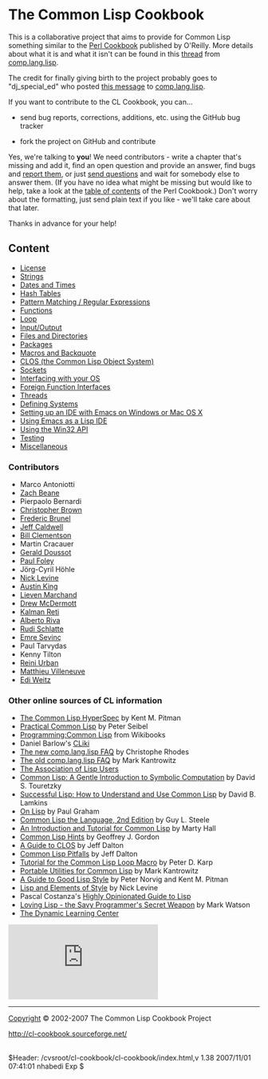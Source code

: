 The Common Lisp Cookbook
========================

This is a collaborative project that aims to provide for Common Lisp
something similar to the [Perl
Cookbook](http://shop.oreilly.com/product/9781565922433.do) published by
O'Reilly. More details about what it is and what it isn't can be found
in this
[thread](https://groups.google.com/d/topic/comp.lang.lisp/WkYnSX8ldJA/discussion)
from [comp.lang.lisp](news:comp.lang.lisp).

The credit for finally giving birth to the project probably goes to
"dj\_special\_ed" who posted [this
message](http://groups.google.com/groups?selm=76be8851.0201222259.70ecbcb1%40posting.google.com)
to [comp.lang.lisp](news:comp.lang.lisp).

If you want to contribute to the CL Cookbook, you can...

- send bug reports, corrections, additions, etc. using the GitHub bug tracker

- fork the project on GitHub and contribute


<!--
-   ask one of the [project
    admins](http://sourceforge.net/project/memberlist.php?group_id=46815)
    to become a registered developer,
-   submit patches via Sourceforge's [patch tracking
    system](http://sourceforge.net/tracker/?atid=447474&group_id=46815&func=browse),
-   or simply send stuff (corrections, additions, or even whole
    chapters) by email.

-->

Yes, we're talking to **you**! We need contributors - write a chapter
that's missing and add it, find an open question and provide an answer,
find bugs and [report
them](http://sourceforge.net/tracker/?group_id=46815&atid=447472), or
just [send
questions](http://sourceforge.net/tracker/?atid=447475&group_id=46815&func=browse)
and wait for somebody else to answer them. (If you have no idea what
might be missing but would like to help, take a look at the [table of
contents](http://www.oreilly.com/catalog/cookbook/toc.html) of the Perl
Cookbook.) Don't worry about the formatting, just send plain text if you
like - we'll take care about that later.

Thanks in advance for your help!

Content
-------

-   [License](license.html)
-   [Strings](strings.html)
-   [Dates and Times](dates_and_times.html)
-   [Hash Tables](hashes.html)
-   [Pattern Matching / Regular Expressions](pattern_matching.html)
-   [Functions](functions.html)
-   [Loop](loop.html)
-   [Input/Output](io.html)
-   [Files and Directories](files.html)
-   [Packages](packages.html)
-   [Macros and Backquote](macros.html)
-   [CLOS (the Common Lisp Object System)](clos-tutorial/index.html)
-   [Sockets](sockets.html)
-   [Interfacing with your OS](os.html)
-   [Foreign Function Interfaces](ffi.html)
-   [Threads](process.html)
-   [Defining Systems](systems.html)
-   [Setting up an IDE with Emacs on Windows or Mac OS X](windows.html)
-   [Using Emacs as a Lisp IDE](emacs-ide.html)
-   [Using the Win32 API](win32.html)
-   [Testing](testing.html)
-   [Miscellaneous](misc.html)

### Contributors

-   Marco Antoniotti
-   [Zach Beane](mailto:xach@xach.com)
-   Pierpaolo Bernardi
-   [Christopher Brown](mailto:skeptomai@mac.com)
-   [Frederic Brunel](mailto:brunel@mail.dotcom.fr)
-   [Jeff Caldwell](mailto:jdcal@yahoo.com)
-   [Bill Clementson](mailto:bill_clementson@yahoo.com)
-   Martin Cracauer
-   [Gerald Doussot](mailto:gdoussot@yahoo.com)
-   [Paul Foley](mailto:mycroft@actrix.gen.nz)
-   Jörg-Cyril Höhle
-   [Nick Levine](mailto:ndl@ravenbrook.com)
-   [Austin King](mailto:shout@ozten.com)
-   [Lieven Marchand](mailto:mal@wyrd.be)
-   [Drew McDermott](mailto:drew.mcdermott@yale.edu)
-   [Kalman Reti](mailto:reti@ai.mit.edu)
-   [Alberto Riva](mailto:alb@chip.org)
-   [Rudi Schlatte](mailto:rschlatte@ist.tu-graz.ac.at)
-   [Emre Sevinç](mailto:emres@bilgi.edu.tr)
-   Paul Tarvydas
-   Kenny Tilton
-   [Reini Urban](mailto:rurban@x-ray.at)
-   [Matthieu Villeneuve](mailto:matthieu@matthieu-villeneuve.net)
-   [Edi Weitz](mailto:edi@agharta.de)

### Other online sources of CL information

-   [The Common Lisp
    HyperSpec](http://www.lispworks.com/documentation/HyperSpec/Front/index.htm)
    by Kent M. Pitman
-   [Practical Common Lisp](http://www.gigamonkeys.com/book/) by Peter
    Seibel
-   [Programming:Common
    Lisp](http://en.wikibooks.org/wiki/Programming:Common_Lisp) from
    Wikibooks
-   Daniel Barlow's [CLiki](http://ww.telent.net/cliki)
-   [The new comp.lang.lisp
    FAQ](http://www-jcsu.jesus.cam.ac.uk/~csr21/lispfaq.html) by
    Christophe Rhodes
-   [The old comp.lang.lisp
    FAQ](http://www-2.cs.cmu.edu/Groups//AI/html/faqs/lang/lisp/top.html)
    by Mark Kantrowitz
-   [The Association of Lisp Users](http://www.lisp.org/)
-   [Common Lisp: A Gentle Introduction to Symbolic
    Computation](http://www-2.cs.cmu.edu/~dst/LispBook/) by David S.
    Touretzky
-   [Successful Lisp: How to Understand and Use Common
    Lisp](http://www.psg.com/~dlamkins/sl/cover.html) by David B.
    Lamkins
-   [On Lisp](http://www.paulgraham.com/onlisptext.html) by Paul Graham
-   [Common Lisp the Language, 2nd
    Edition](http://www-2.cs.cmu.edu/Groups/AI/html/cltl/cltl2.html) by
    Guy L. Steele
-   [An Introduction and Tutorial for Common
    Lisp](http://www.apl.jhu.edu/~hall/lisp.html) by Marty Hall
-   [Common Lisp
    Hints](http://www.n-a-n-o.com/lisp/cmucl-tutorials/LISP-tutorial.html)
    by Geoffrey J. Gordon
-   [A Guide to CLOS](http://www.aiai.ed.ac.uk/~jeff/clos-guide.html) by
    Jeff Dalton
-   [Common Lisp
    Pitfalls](http://www.aiai.ed.ac.uk/~jeff/lisp/cl-pitfalls) by Jeff
    Dalton
-   [Tutorial for the Common Lisp Loop
    Macro](http://www.ai.sri.com/~pkarp/loop.html) by Peter D. Karp
-   [Portable Utilities for Common
    Lisp](http://iris.usc.edu/home/raycharles/price/lisp/doc/lisp-utilities.ps)
    by Mark Kantrowitz
-   [A Guide to Good Lisp
    Style](http://www.cc.gatech.edu/computing/classes/cs2360/ghall/style/Good-Lisp-Style.ps)
    by Peter Norvig and Kent M. Pitman
-   [Lisp and Elements of
    Style](http://www.fast-index.com/declarative/lectures/) by Nick
    Levine
-   Pascal Costanza's [Highly Opinionated Guide to
    Lisp](http://www.cs.uni-bonn.de/~costanza/lisp/guide.html)
-   [Loving Lisp - the Savy Programmer's Secret
    Weapon](http://www.markwatson.com/opencontent/lisp_lic.htm) by Mark
    Watson
-   [The Dynamic Learning Center](http://www.dynamiclearningcenter.com/)

[![SourceForge
Logo](http://sourceforge.net/sflogo.php?group_id=46815)](http://sourceforge.net)

* * * * *

[Copyright](license.html) © 2002-2007 The Common Lisp Cookbook Project

http://cl-cookbook.sourceforge.net/

\
 \$Header: /cvsroot/cl-cookbook/cl-cookbook/index.html,v 1.38 2007/11/01
07:41:01 nhabedi Exp \$

